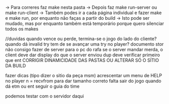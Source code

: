 -> Para correres faz make nesta pasta
-> Depois faz make run-server ou make run-client
-> Também podes ir a cada página individual e fazer make e make run, por enquanto não faças a partir do build
-> Isto pode ser mudado, mas por enquanto também está temporário porque quero silenciar todos os makes

//duvidas
quando vence ou perde, termina-se o jogo do lado do cliente?
quando dá invalid try tem de se avançar uma try no player?
documento stor
não consigo fazer de server para o pc do rafa
se o server mandar merda, o client deve dar display do que o server enviou
dup deve verificar primeiro que ent
CORRIGIR DINAMICIDADE DAS PASTAS OU ALTERAR SÓ O SÍTIO DA BUILD

fazer dicas (tipo dizer o sitio da peça msm) acrescentar um menu de HELP no player 
n = recvfrom para dar tamanho correto
falta sair do jogo quando dá etm ou ent
seguir o guia do time 

podemos testar com o servidor daqui
